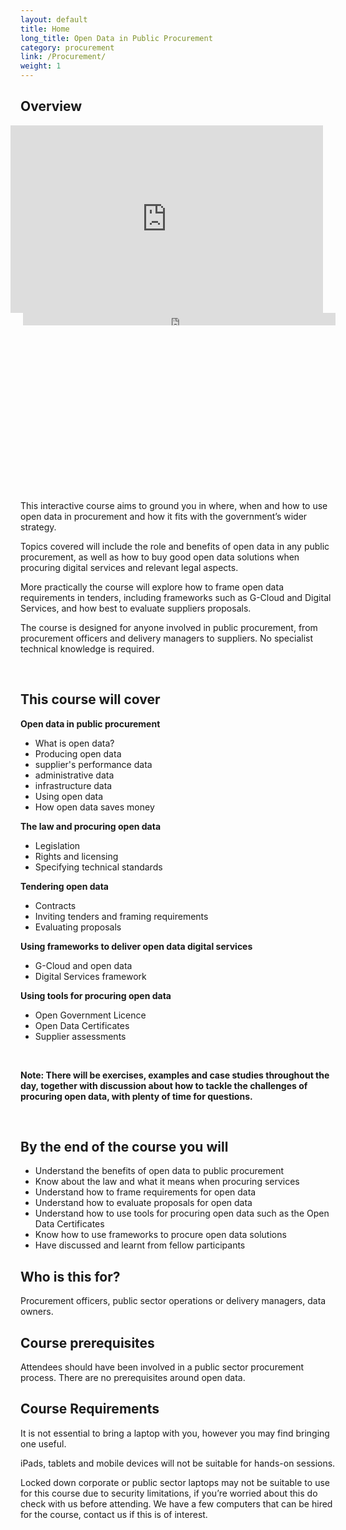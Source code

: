 ```yaml
---
layout: default
title: Home
long_title: Open Data in Public Procurement
category: procurement
link: /Procurement/
weight: 1
---
```


## Overview
<section style="max-width:100%; width:500px; height:300px; float:right; margin-left:20px">
<iframe style="margin-right:20px; margin-left:20px; float:right; max-width:100%; height:300px;" class="scribd_iframe_embed" src="https://www.scribd.com/embeds/248904441/content?start_page=1&view_mode=slideshow&access_key=key-WcRWtPPAhNIEhhFi2y3k&show_recommendations=false" data-auto-height="false" data-aspect-ratio="1.7826086956521738" scrolling="no" id="doc_56656" width="100%" height="600" frameborder="0"></iframe>
</section>

<section style="max-width:100%; width:500px; height:300px; float:right; margin-left:20px">
<iframe max-width="100%" max width=100% height="20" scrolling="no" frameborder="no" src="https://w.soundcloud.com/player/?url=https%3A//api.soundcloud.com/tracks/131148726&amp;color=ff5500&amp;inverse=false&amp;auto_play=false&amp;show_user=true"></iframe>
</section>

This interactive course aims to ground you in where, when and how to use open data in procurement and how it fits with the government’s wider strategy. 

Topics covered will include the role and benefits of open data in any public procurement, as well as how to buy good open data solutions when procuring digital services and relevant legal aspects. 

More practically the course will explore how to frame open data requirements in tenders, including frameworks such as G-Cloud and Digital Services, and how best to evaluate suppliers proposals. 

The course is designed for anyone involved in public procurement, from procurement officers and delivery managers to suppliers. No specialist technical knowledge is required.

<br />

## This course will cover

**Open data in public procurement**

* What is open data?
* Producing open data
* supplier's performance data
* administrative data
* infrastructure data
* Using open data
* How open data saves money

**The law and procuring open data**

* Legislation
* Rights and licensing
* Specifying technical standards

**Tendering open data**

* Contracts
* Inviting tenders and framing requirements
* Evaluating proposals

**Using frameworks to deliver open data digital services**

* G-Cloud and open data
* Digital Services framework

**Using tools for procuring open data**

* Open Government Licence
* Open Data Certificates
* Supplier assessments

<br />

**Note: There will be exercises, examples and case studies throughout the day, together with discussion about how to tackle the challenges of procuring open data, with plenty of time for questions.**

<br />

<!--

## Schedule

<div>
<table border="1" cellpadding="1" cellspacing="1" class="table" style="width:40%">
	<thead>
		<tr>
			<th scope="col" style="width:10%;">&nbsp;</th>
			<th scope="col" style="width:30%; text-align: center;">Day 1<br/>Trends in publishing data</th>
		</tr>
	</thead>
	<caption>Example course outline</caption>
	<tbody>
		<tr>
			<td><strong>Morning</strong></td>
			<td style="text-align: center;">Info here</td>
		</tr>
		<tr>
			<td colspan="4" style="text-align: center;"><strong>LUNCH</strong></td>
		</tr>
		<tr>
			<td><strong>Early afternoon</strong></td>
			<td style="text-align: center;">Info here</td>
		</tr>
		<tr>
			<td><strong>Late afternoon</strong></td>
			<td style="text-align: center;">Info here</td>
		</tr>
		<tr>
			<td><strong>Evening</strong></td>
			<td style="text-align: center;">Dinner (optional)</td>
		</tr>
	</tbody>
</table>
</div>

-->

## By the end of the course you will 

* Understand the benefits of open data to public procurement
* Know about the law and what it means when procuring services
* Understand how to frame requirements for open data
* Understand how to evaluate proposals for open data
* Understand how to use tools for procuring open data such as the Open Data Certificates
* Know how to use frameworks to procure open data solutions
* Have discussed and learnt from fellow participants

## Who is this for? 

Procurement officers, public sector operations or delivery managers, data owners.

## Course prerequisites 

Attendees should have been involved in a public sector procurement process. There are no prerequisites around open data.

## Course Requirements 

It is not essential to bring a laptop with you, however you may find bringing one useful.

iPads, tablets and mobile devices will not be suitable for hands-on sessions.

Locked down corporate or public sector laptops may not be suitable to use for this course due to security limitations, if you’re worried about this do check with us before attending. We have a few computers that can be hired for the course, contact us if this is of interest.


<!--

*[This project has been funded from the "Release of Open Data" Fund, managed by the Open Data User Group.](https://theodi.org/news/odi-accelerates-government-open-data-expertise-with-new-funding)*

> The main lever for change is procurement.
> 
> Tom Steinberg, [Oral Evidence to Public Administration Select Committee, on Statistics and Open Data](http://data.parliament.uk/writtenevidence/WrittenEvidence.svc/EvidenceHtml/3823)

Procurement officers in government and many suppliers to the public sector are relatively unaware of the opportunities and benefits of open data. Too often contracts are awarded, that lock-up data, or opportunities are missed to produce or use open data.

The release of open data fund has been set-up to address some of the symptoms. This project aims to tackle the underlying cause, by developing a range of materials, training and support about open data for all those involved with public procurement. The funding is needed to develop the materials and make them available, along with the training courses, free of charge, and to actively promote them to procurement officers across the public sector. 

**Project deliverables:**

  * [a guide to open data for public procurement](http://training.theodi.org/Procurement/Guide/)
  * [standard wording for contract clauses for open data](https://github.com/theodi/public-procurement/blob/master/guide.md)
  * online content about open data and procurement
  * a programme for a one day training course for procurement officers
  * 120 funded places on the 1 day training course for procurement officers 
  * [a survey of suppliers on G-Cloud for the open data service offerings](http://training.theodi.org/Procurement/Suppliers1/)
  * [a survey of suppliers on the Digital Services Framework for the open data capabilities](http://training.theodi.org/Procurement/Suppliers2/)

-->


